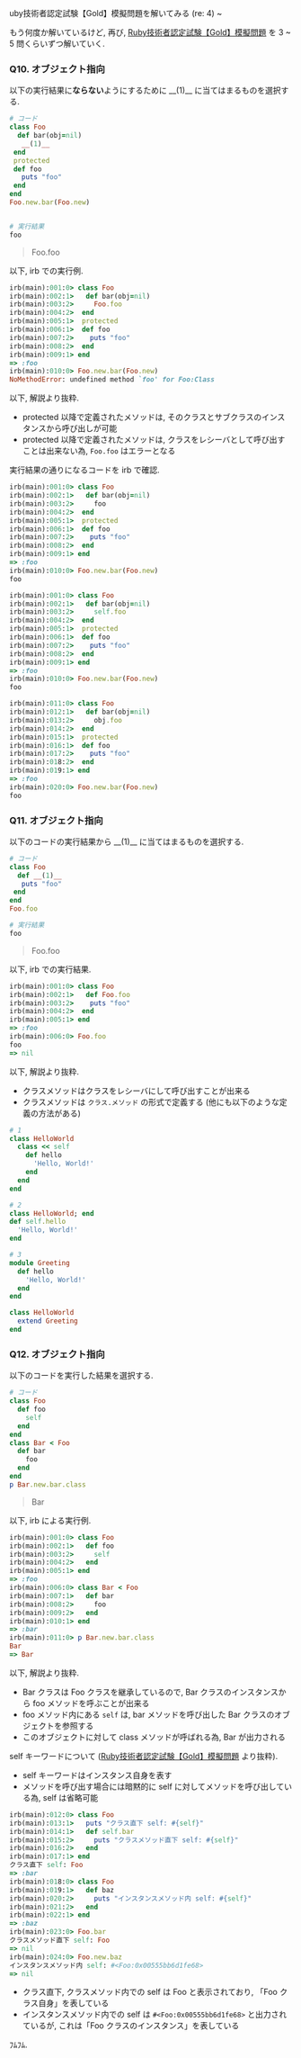 uby技術者認定試験【Gold】模擬問題を解いてみる (re: 4) ~

もう何度か解いているけど, 再び, [Ruby技術者認定試験【Gold】模擬問題](https://www.school.ctc-g.co.jp/ruby/training_ruby_gold_01_10.html) を 3 ~ 5 問くらいずつ解いていく.

### Q10. オブジェクト指向

以下の実行結果に**ならない**ようにするために \_\_(1)\_\_ に当てはまるものを選択する.

```ruby
# コード
class Foo
  def bar(obj=nil)
   __(1)__
 end
 protected
 def foo
   puts "foo"
 end
end
Foo.new.bar(Foo.new)


# 実行結果
foo
```

> Foo.foo

以下, irb での実行例.

```ruby
irb(main):001:0> class Foo
irb(main):002:1>   def bar(obj=nil)
irb(main):003:2>     Foo.foo
irb(main):004:2>  end
irb(main):005:1>  protected
irb(main):006:1>  def foo
irb(main):007:2>    puts "foo"
irb(main):008:2>  end
irb(main):009:1> end
=> :foo
irb(main):010:0> Foo.new.bar(Foo.new)
NoMethodError: undefined method `foo' for Foo:Class
```

以下, 解説より抜粋.

* protected 以降で定義されたメソッドは, そのクラスとサブクラスのインスタンスから呼び出しが可能
* protected 以降で定義されたメソッドは, クラスをレシーバとして呼び出すことは出来ない為, `Foo.foo` はエラーとなる

実行結果の通りになるコードを irb で確認.

```ruby
irb(main):001:0> class Foo
irb(main):002:1>   def bar(obj=nil)
irb(main):003:2>     foo
irb(main):004:2>  end
irb(main):005:1>  protected
irb(main):006:1>  def foo
irb(main):007:2>    puts "foo"
irb(main):008:2>  end
irb(main):009:1> end
=> :foo
irb(main):010:0> Foo.new.bar(Foo.new)
foo

irb(main):001:0> class Foo
irb(main):002:1>   def bar(obj=nil)
irb(main):003:2>     self.foo
irb(main):004:2>  end
irb(main):005:1>  protected
irb(main):006:1>  def foo
irb(main):007:2>    puts "foo"
irb(main):008:2>  end
irb(main):009:1> end
=> :foo
irb(main):010:0> Foo.new.bar(Foo.new)
foo

irb(main):011:0> class Foo
irb(main):012:1>   def bar(obj=nil)
irb(main):013:2>     obj.foo
irb(main):014:2>  end
irb(main):015:1>  protected
irb(main):016:1>  def foo
irb(main):017:2>    puts "foo"
irb(main):018:2>  end
irb(main):019:1> end
=> :foo
irb(main):020:0> Foo.new.bar(Foo.new)
foo
```

### Q11. オブジェクト指向

以下のコードの実行結果から \_\_(1)\_\_ に当てはまるものを選択する.

```ruby
# コード
class Foo
  def __(1)__
   puts "foo"
 end
end
Foo.foo

# 実行結果
foo
```

> Foo.foo

以下, irb での実行結果.

```ruby
irb(main):001:0> class Foo
irb(main):002:1>   def Foo.foo
irb(main):003:2>    puts "foo"
irb(main):004:2>  end
irb(main):005:1> end
=> :foo
irb(main):006:0> Foo.foo
foo
=> nil
```

以下, 解説より抜粋.

* クラスメソッドはクラスをレシーバにして呼び出すことが出来る
* クラスメソッドは `クラス.メソッド` の形式で定義する (他にも以下のような定義の方法がある)

```ruby
# 1
class HelloWorld
  class << self
    def hello
      'Hello, World!'
    end
  end
end

# 2
class HelloWorld; end
def self.hello
  'Hello, World!'
end

# 3
module Greeting
  def hello
    'Hello, World!'
  end
end

class HelloWorld
  extend Greeting
end
```

### Q12. オブジェクト指向

以下のコードを実行した結果を選択する.

```ruby
# コード
class Foo
  def foo
    self
  end
end
class Bar < Foo
  def bar
    foo
  end
end
p Bar.new.bar.class
```

> Bar

以下, irb による実行例.

```ruby
irb(main):001:0> class Foo
irb(main):002:1>   def foo
irb(main):003:2>     self
irb(main):004:2>   end
irb(main):005:1> end
=> :foo
irb(main):006:0> class Bar < Foo
irb(main):007:1>   def bar
irb(main):008:2>     foo
irb(main):009:2>   end
irb(main):010:1> end
=> :bar
irb(main):011:0> p Bar.new.bar.class
Bar
=> Bar
```

以下, 解説より抜粋.

* Bar クラスは Foo クラスを継承しているので, Bar クラスのインスタンスから foo メソッドを呼ぶことが出来る
* foo メソッド内にある `self` は, bar メソッドを呼び出した Bar クラスのオブジェクトを参照する
* このオブジェクトに対して class メソッドが呼ばれる為, Bar が出力される

self キーワードについて ([Ruby技術者認定試験【Gold】模擬問題](https://www.school.ctc-g.co.jp/ruby/training_ruby_gold_01_10.html) より抜粋).

* self キーワードはインスタンス自身を表す
* メソッドを呼び出す場合には暗黙的に self に対してメソッドを呼び出している為, self は省略可能

```ruby
irb(main):012:0> class Foo
irb(main):013:1>   puts "クラス直下 self: #{self}"
irb(main):014:1>   def self.bar
irb(main):015:2>     puts "クラスメソッド直下 self: #{self}"
irb(main):016:2>   end
irb(main):017:1> end
クラス直下 self: Foo
=> :bar
irb(main):018:0> class Foo
irb(main):019:1>   def baz
irb(main):020:2>     puts "インスタンスメソッド内 self: #{self}"
irb(main):021:2>   end
irb(main):022:1> end
=> :baz
irb(main):023:0> Foo.bar
クラスメソッド直下 self: Foo
=> nil
irb(main):024:0> Foo.new.baz
インスタンスメソッド内 self: #<Foo:0x00555bb6d1fe68>
=> nil
```

* クラス直下, クラスメソッド内での self は Foo と表示されており, 「Foo クラス自身」を表している
* インスタンスメソッド内での self は `#<Foo:0x00555bb6d1fe68>` と出力されているが, これは「Foo クラスのインスタンス」を表している

ﾌﾑﾌﾑ.
